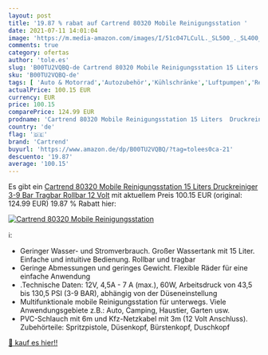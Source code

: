 ```yaml
---
layout: post
title: '19.87 % rabat auf Cartrend 80320 Mobile Reinigungsstation '
date: 2021-07-11 14:01:04
image: 'https://m.media-amazon.com/images/I/51c047LCulL._SL500_._SL400_.jpg'
comments: true
category: ofertas
author: 'tole.es'
slug: 'B00TU2VQBQ-de Cartrend 80320 Mobile Reinigungsstation 15 Liters...'
sku: 'B00TU2VQBQ-de'
tags: [ 'Auto & Motorrad','Autozubehör','Kühlschränke','Luftpumpen','Reinigung & Pflege','cartrend', ]
actualPrice: 100.15 EUR
currency: EUR
price: 100.15
comparePrice: 124.99 EUR
prodname: 'Cartrend 80320 Mobile Reinigungsstation 15 Liters  Druckreiniger 3-9 Bar  Tragbar  Rollbar  12 Volt'
country: 'de'
flag: '🇩🇪'
brand: 'Cartrend'
buyurl: 'https://www.amazon.de/dp/B00TU2VQBQ/?tag=tolees0ca-21'
descuento: '19.87'
average: '100.15'
---
```


Es gibt ein [Cartrend 80320 Mobile Reinigungsstation 15 Liters  Druckreiniger 3-9 Bar  Tragbar  Rollbar  12 Volt](https://www.amazon.de/dp/B00TU2VQBQ/?tag=tolees0ca-21) mit aktuellem Preis 100.15 EUR (original: 124.99 EUR) 19.87 % Rabatt hier:

[![Cartrend 80320 Mobile Reinigungsstation ](https://m.media-amazon.com/images/I/51c047LCulL._SL500_._SL400_.jpg)](https://www.amazon.de/dp/B00TU2VQBQ/?tag=tolees0ca-21)

ℹ️:

- Geringer Wasser- und Stromverbrauch. Großer Wassertank mit 15 Liter. Einfache und intuitive Bedienung. Rollbar und tragbar
- Geringe Abmessungen und geringes Gewicht. Flexible Räder für eine einfache Anwendung
- .Technische Daten: 12V, 4,5A - 7 A (max.), 60W, Arbeitsdruck von 43,5 bis 130,5 PSI (3-9 BAR), abhängig von der Düseneinstellung
- Multifunktionale mobile Reinigungsstation für unterwegs. Viele Anwendungsgebiete z.B.: Auto, Camping, Haustier, Garten usw.
- PVC-Schlauch mit 6m und Kfz-Netzkabel mit 3m (12 Volt Anschluss). Zubehörteile: Spritzpistole, Düsenkopf, Bürstenkopf, Duschkopf

[🛒 kauf es hier!!](https://www.amazon.de/dp/B00TU2VQBQ/?tag=tolees0ca-21)
